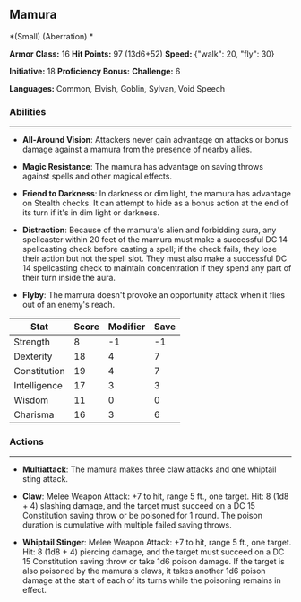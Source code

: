 ## Mamura
*(Small) (Aberration) *

**Armor Class:** 16
**Hit Points:** 97 (13d6+52)
**Speed:** {"walk": 20, "fly": 30}

**Initiative:** 18
**Proficiency Bonus:**
**Challenge:** 6

**Languages:** Common, Elvish, Goblin, Sylvan, Void Speech

### Abilities
 --- 
- **All-Around Vision**: Attackers never gain advantage on attacks or bonus damage against a mamura from the presence of nearby allies.

- **Magic Resistance**: The mamura has advantage on saving throws against spells and other magical effects.

- **Friend to Darkness**: In darkness or dim light, the mamura has advantage on Stealth checks. It can attempt to hide as a bonus action at the end of its turn if it's in dim light or darkness.

- **Distraction**: Because of the mamura's alien and forbidding aura, any spellcaster within 20 feet of the mamura must make a successful DC 14 spellcasting check before casting a spell; if the check fails, they lose their action but not the spell slot. They must also make a successful DC 14 spellcasting check to maintain concentration if they spend any part of their turn inside the aura.

- **Flyby**: The mamura doesn't provoke an opportunity attack when it flies out of an enemy's reach.



| Stat | Score | Modifier | Save |
| ---- | ---- | ---- | ---- |
| Strength | 8 | -1 | -1 |
| Dexterity | 18 | 4 | 7 |
| Constitution | 19 | 4 | 7 |
| Intelligence | 17 | 3 | 3 |
| Wisdom | 11 | 0 | 0 |
| Charisma | 16 | 3 | 6 |

### Actions
 --- 
- **Multiattack**: The mamura makes three claw attacks and one whiptail sting attack.

- **Claw**: Melee Weapon Attack: +7 to hit, range 5 ft., one target. Hit: 8 (1d8 + 4) slashing damage, and the target must succeed on a DC 15 Constitution saving throw or be poisoned for 1 round. The poison duration is cumulative with multiple failed saving throws.

- **Whiptail Stinger**: Melee Weapon Attack: +7 to hit, range 5 ft., one target. Hit: 8 (1d8 + 4) piercing damage, and the target must succeed on a DC 15 Constitution saving throw or take 1d6 poison damage. If the target is also poisoned by the mamura's claws, it takes another 1d6 poison damage at the start of each of its turns while the poisoning remains in effect.

